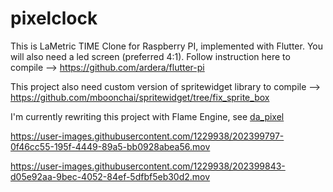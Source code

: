 # pixelclock

This is LaMetric TIME Clone for Raspberry PI, implemented with Flutter.
You will also need a led screen (preferred 4:1).
Follow instruction here to compile --> https://github.com/ardera/flutter-pi

This project also need custom version of spritewidget library to compile --> https://github.com/mboonchai/spritewidget/tree/fix_sprite_box

I'm currently rewriting this project with Flame Engine, see [da_pixel](https://github.com/mboonchai/da_pixel)




https://user-images.githubusercontent.com/1229938/202399797-0f46cc55-195f-4449-89a5-bb0928abea56.mov



https://user-images.githubusercontent.com/1229938/202399843-d05e92aa-9bec-4052-84ef-5dfbf5eb30d2.mov

